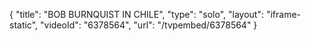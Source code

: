 {
    "title": "BOB BURNQUIST IN CHILE",
    "type": "solo",
    "layout": "iframe-static",
    "videoId": "6378564",
    "url": "\/tvpembed\/6378564"
}